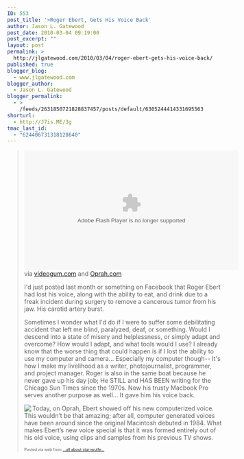```yaml
---
ID: 553
post_title: '>Roger Ebert, Gets His Voice Back'
author: Jason L. Gatewood
post_date: 2010-03-04 09:19:00
post_excerpt: ""
layout: post
permalink: >
  http://jlgatewood.com/2010/03/04/roger-ebert-gets-his-voice-back/
published: true
blogger_blog:
  - www.jlgatewood.com
blogger_author:
  - Jason L. Gatewood
blogger_permalink:
  - >
    /feeds/2631850721828837457/posts/default/6305244414331695563
shorturl:
  - http://J7is.ME/3g
tmac_last_id:
  - "624406731318128640"
---
```

><div><div> <object height="279" codebase="http://fpdownload.macromedia.com/get/flashplayer/current/swflash.cab" class width="500"><param name="wmode" value="transparent" /><param name="movie" value="http://player.ooyala.com/player.swf?embedCode=FqMW04MTqExKuN0tiHn72C3IF5QR47HY&version=2" /><param name="bgcolor" value="#000000" /><param name="allowScriptAccess" value="always" /><param name="allowFullScreen" value="true" /><param name="flashvars" value="embedType=noscriptObjectTag&embedCode=FqMW04MTqExKuN0tiHn72C3IF5QR47HY" /><embed name="ooyalaPlayer_1318t_g6aycksn" type="application/x-shockwave-flash" src="http://player.ooyala.com/player.swf?embedCode=FqMW04MTqExKuN0tiHn72C3IF5QR47HY&version=2" allowfullscreen="true" pluginspage="http://www.adobe.com/go/getflashplayer" flashvars="&embedCode=FqMW04MTqExKuN0tiHn72C3IF5QR47HY" allowscriptaccess="always" height="279" wmode="transparent" align="middle" width="500" /></object><div>via <a href="http://videogum.com/148961/roger-ebert-the-best-finally-gets-his-voice-back/yay/">videogum.com</a> and <a href="http://www.oprah.com/showinfo/Roger-Ebert-Speaks-for-the-First-Time-Plus-Morgan-Freeman-and-Colin">Oprah.com</a></div> <p>I'd just posted last month or something on Facebook that Roger Ebert had lost his voice, along with the ability to eat, and drink due to a freak incident during surgery to remove a cancerous tumor from his jaw.  His carotid artery burst.  </p><p>Sometimes I wonder what I'd do if I were to suffer some debilitating accident that left me blind, paralyzed, deaf, or something.  Would I descend into a state of misery and helplessness, or simply adapt and overcome?  How would I adapt, and what tools would I use?  I already know that the worse thing that could happen is if I lost the ability to use my computer and camera...  Especially my computer though-- It's how I make my livelihood as a writer, photojournalist, programmer, and project manager.  Roger is also in the same boat because he never gave up his day job; He STILL and HAS BEEN writing for the Chicago Sun Times since the 1970s.  Now his trusty Macbook Pro serves another purpose as well...  It gave him his voice back. </p><p><img src="http://www.jlgatewood.com/wp-content/uploads/2010/10/20100226-tows-ebert-oprah-130x89.jpg" align="left" />Today, on Oprah, Ebert showed off his new computerized voice. This wouldn’t be that amazing; after all, computer generated voices have been around since the original Macintosh debuted in 1984. What makes Ebert’s new voice special is that it was formed entirely out of his old voice, using clips and samples from his previous TV shows.</p></div><p style="font-size: 9px;">  Posted via web from <a href="http://starrwulfe.info/roger-ebert-gets-his-voice-back">...all about starrwulfe...</a>  </p></div>